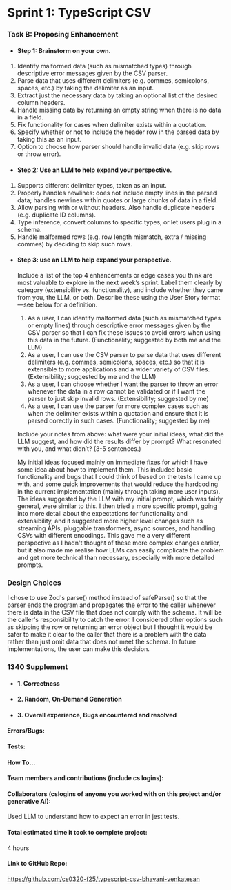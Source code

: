 # Sprint 1: TypeScript CSV

### Task B: Proposing Enhancement

- #### Step 1: Brainstorm on your own.

1. Identify malformed data (such as mismatched types) through descriptive error messages given by the CSV parser.
2. Parse data that uses different delimiters (e.g. commes, semicolons, spaces, etc.) by taking the delimiter as an input.
3. Extract just the necessary data by taking an optional list of the desired column headers.
4. Handle missing data by returning an empty string when there is no data in a field.
5. Fix functionality for cases when delimiter exists within a quotation.
6. Specify whether or not to include the header row in the parsed data by taking this as an input.
7. Option to choose how parser should handle invalid data (e.g. skip rows or throw error).

- #### Step 2: Use an LLM to help expand your perspective.
1. Supports different delimiter types, taken as an input.
2. Properly handles newlines: does not include empty lines in the parsed data; handles newlines within quotes or large chunks of data in a field.
3. Allow parsing with or without headers. Also handle duplicate headers (e.g. duplicate ID columns).
4. Type inference, convert columns to specific types, or let users plug in a schema.
5. Handle malformed rows (e.g. row length mismatch, extra / missing commes) by deciding to skip such rows.

- #### Step 3: use an LLM to help expand your perspective.

    Include a list of the top 4 enhancements or edge cases you think are most valuable to explore in the next week’s sprint. Label them clearly by category (extensibility vs. functionality), and include whether they came from you, the LLM, or both. Describe these using the User Story format—see below for a definition. 

    1. As a user, I can identify malformed data (such as mismatched types or empty lines) through descriptive error messages given by the CSV parser so that I can fix these issues to avoid errors when using this data in the future. 
    (Functionality; suggested by both me and the LLM)
    2. As a user, I can use the CSV parser to parse data that uses different delimiters (e.g. commes, semicolons, spaces, etc.) so that it is extensible to more applications and a wider variety of CSV files.
    (Extensibility; suggested by me and the LLM)
    3. As a user, I can choose whether I want the parser to throw an error whenever the data in a row cannot be validated or if I want the parser to just skip invalid rows.
    (Extensibility; suggested by me)
    4. As a user, I can use the parser for more complex cases such as when the delimiter exists within a quotation and ensure that it is parsed corectly in such cases.
    (Functionality; suggested by me)


    Include your notes from above: what were your initial ideas, what did the LLM suggest, and how did the results differ by prompt? What resonated with you, and what didn’t? (3-5 sentences.) 

    My initial ideas focused mainly on immediate fixes for which I have some idea about how to implement them. This included basic functionality and bugs that I could think of based on the tests I came up with, and some quick improvements that would reduce the hardcoding in the current implementation (mainly through taking more user inputs). The ideas suggested by the LLM with my initial prompt, which was fairly general, were similar to this. I then tried a more specific prompt, going into more detail about the expectations for functionality and extensibility, and it suggested more higher level changes such as streaming APIs, pluggable transformers, async sources, and handling CSVs with different encodings. This gave me a very different perspective as I hadn't thought of these more complex changes earlier, but it also made me realise how LLMs can easily complicate the problem and get more technical than necessary, especially with more detailed prompts.

### Design Choices
I chose to use Zod's parse() method instead of safeParse() so that the parser ends the program and propagates the error to the caller whenever there is data in the CSV file that does not comply with the schema. It will be the caller's responsibility to catch the error. I considered other options such as skipping the row or returning an error object but I thought it would be safer to make it clear to the caller that there is a problem with the data rather than just omit data that does not meet the schema. In future implementations, the user can make this decision.

### 1340 Supplement

- #### 1. Correctness

- #### 2. Random, On-Demand Generation

- #### 3. Overall experience, Bugs encountered and resolved
#### Errors/Bugs:
#### Tests:
#### How To…

#### Team members and contributions (include cs logins):

#### Collaborators (cslogins of anyone you worked with on this project and/or generative AI):
Used LLM to understand how to expect an error in jest tests.

#### Total estimated time it took to complete project:
4 hours

#### Link to GitHub Repo:  
https://github.com/cs0320-f25/typescript-csv-bhavani-venkatesan